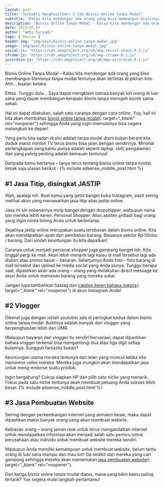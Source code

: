 ```yaml
---
layout: post
title: "Terbukti Menghasilkan! 3 Ide Bisnis Online Tanpa Modal"
subtitle: "Kalau kita mendengar ada orang yang bisa membangun bisnisnya tanpa modal tentunya akan terlintas di pikiran kita. Ahh… bualan belaka."
description: "Bisnis Online Tanpa Modal - Kalau kita mendengar ada orang yang bisa membangun bisnisnya tanpa modal tentunya akan terlintas di pikiran kita. Ahh… bualan belaka."
date: 2019-05-07
author: "Adhy Suryadi"
tags: [ Review ]
header-img: "img/post/bisnis-online-tanpa-modal.jpg"
image: "img/post/bisnis-online-tanpa-modal.jpg"
social-js: "https://cdn.ampproject.org/v0/amp-social-share-0.1.js"
iframe-js: "https://cdn.ampproject.org/v0/amp-iframe-0.1.js"
accordion-js: "https://cdn.ampproject.org/v0/amp-accordion-0.1.js"
---
```


Bisnis Online Tanpa Modal – Kalau kita mendengar ada orang yang bisa membangun bisnisnya tanpa modal tentunya akan terlintas di pikiran kita. Ahh… bualan belaka.

Eittss. Tunggu dulu… Saya dapat mengklaim bahwa banyak loh orang di luar sana yang dapat membangun kerajaan bisnis tanpa merogoh kocek sama sekali.

Hal ini dapat dilakukan, salah satu caranya dengan cara online. Yup, kali ini kita akan membahas [bisnis online tanpa modal](https://howieandbelle.com/bisnis-tanpa-modal/ "bisnis online tanpa modal"){: target="_blank" rel="noopener"} sehingga Anda yang ingin memulainya bisa segera melangkah ke depan!

Yang perlu kita sadari di sini adalah tanpa modal disini bukan berarti kita duduk manis nonton TV terus bisnis bisa jalan dengan sendirinya. Minimal perlengkapan yang kamu punya adalah seperti laptop, skill, pengalaman dan yang paling penting adalah kemauan tentunya!

Daripada kamu bertanya – tanya terus tentang bisnis online tanpa modal, simak saja ulasan berikut :
{% include adsense_middle_post.html %}
## #1 Jasa Titip, disingkat JASTIP
Wah, apalagi nih. Buat kamu yang getol banget buka Instagram, pasti sering melihat akun yang menawarkan jasa titip alias jastip online.

Jasa ini sih sebenarnya mirip banget dengan dropshipper, walaupun nama lain mereka lebih keren. Personal Shopper. Alias asisten pribadi bagi orang yang ingin minta tolong Anda untuk berbelanja.

Sejatinya jastip online merupakan suatu terobosan dalam bisnis online. Kita akan mendapatkan upah dari pembelian barang. Biasanya sekitar Rp 50ribu / barang. Dari sinilah keuntungan itu kita dapatkan!

Caranya untuk menjadi personal shopper juga gampang banget loh. Kita tinggal pergi ke mall. Akan lebih menarik lagi kalau di mall tersebut lagi ada diskon atau promo besar – besaran. Selanjutnya Anda foto – foto barang di mall tersebut dan upload ke media social yang Anda punya. Tunggu berapa saat, dipastikan akan ada orang – orang yang melakukan direct message ke akun Anda untuk memesan barang yang mereka sukai.

Jangan lupa tambahkan hastag dan [caption keren bahasa inggris](https://howieandbelle.com/ "caption keren bahasa inggris"){: target="_blank" rel="noopener"} di akun Instagram Anda!

## #2 Vlogger
Dikenal juga dengan istilah youtuber ada di peringkat kedua dalam bisnis online tanpa modal. Buktinya adalah banyak dari vlogger yang berpenghasilan lebih dari UMR. 

Walaupun bayaran dari vlogger itu sendiri bervariasi, dapat dipastikan bahwa vlogger terkenal bisa mengantongi dua atau tiga digit setiap bulannya. Sungguh fantastis bukan?

Keuntungan utama mereka tentunya dari iklan yang muncul ketika kita menonton video mereka. Mereka juga mungkin akan mendapatkan jasa untuk meng-endorse suatu produk.

Ingin bergabung? Cukup siapkan HP dan pilih satu niche yang menarik. Fokus pada satu niche tentunya akan membuat peluang Anda sukses lebih besar.
{% include adsense_middle_post.html %}
## #3 Jasa Pembuatan Website 
Seiring dengan perkembangan internet yang semakin besar, maka dapat dipastikan makin banyak orang yang akan membuat website.

Kebiasan orang – orang jaman now untuk terus mengandalkan internet untuk mendapatkan informasi akan menjadi salah satu pemicu untuk perusahaan atau individu untuk membuat website mereka sendiri. 

Walaupun Anda memiliki kemampuan untuk membuat website, belum tentu orang di luar sana mampu dan mau loh! Ga sedikit dari mereka yang cari gampang sehingga mereka akan memerlukan [jasa pembuatan website](https://www.howieandbelle.com/jasa-pembuatan-web-jakarta/ "jasa pembuatan website"){: target="_blank" rel="noopener"}. 

Dari ketiga bisnis online tanpa modal diatas, mana yang bikin kamu paling tertarik? Yuk segera mulai langkah pertamamu!
